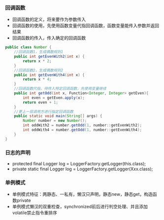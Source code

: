### 回调函数
- 回调函数的定义，将来要作为参数传入
- 回调函数的使用，先使用函数变量代指回调函数，函数变量能传入参数并返回结果
- 回调函数的传入，传入确定的回调函数
```java
public class Number {
    //回调函数1，生成偶数规则1
    public int getEvenWith2(int x) {
        return x * 2;
    }
    //回调函数2，生成偶数规则2
    public int getEvenWith4(int x) {
        return x * 4;
    }
    //回调函数代指，待传入特定回调函数，先使用变量继续
    public int getOdd(int x, Function<Integer, Integer> getEven){
        int even = getEven.apply(x);
        return even + 1;
    }
    //更上一层调用方进行指定回调函数
    public static void main(String[] args) {
        Number number = new Number();
        int oddWith2 = number.getOdd(1, number::getEvenWith2);
        int oddWith4 = number.getOdd(1, number::getEvenWith4);
    }
}
```

### 日志的声明
- protected final Logger log = LoggerFactory.getLogger(this.class);
- private static final Logger log = LoggerFactory.getLogger(Xxx.class);

### 单例模式
- 单例模式特征：两静态、一私有，懒汉只声明，静态new，静态get，构造函数private
- 单例模式懒汉的双重检查，synchronized前后进行判空处理、并且添加volatile禁止指令重排序
